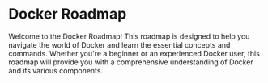 # Docker Roadmap

Welcome to the Docker Roadmap! This roadmap is designed to help you navigate the world of Docker and learn the essential concepts and commands. Whether you're a beginner or an experienced Docker user, this roadmap will provide you with a comprehensive understanding of Docker and its various components.
